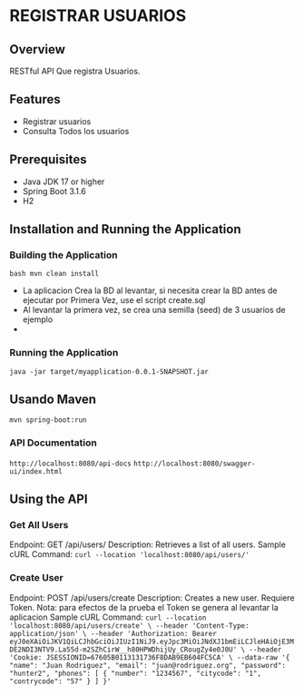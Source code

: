 # REGISTRAR USUARIOS

## Overview
RESTful API Que registra Usuarios.

## Features
- Registrar usuarios
- Consulta Todos los usuarios


## Prerequisites
- Java JDK 17 or higher
- Spring Boot 3.1.6
- H2

## Installation and Running the Application

### Building the Application
`bash mvn clean install`
- La aplicacion Crea la BD al levantar, si necesita crear la BD antes de ejecutar por Primera Vez, use el script create.sql
- Al levantar la primera vez, se crea una semilla (seed) de 3 usuarios de ejemplo
- 
### Running the Application

`java -jar target/myapplication-0.0.1-SNAPSHOT.jar`
## Usando Maven
`mvn spring-boot:run`

### API Documentation
`http://localhost:8080/api-docs`
`http://localhost:8080/swagger-ui/index.html`


## Using the API
### Get All Users
Endpoint: GET /api/users/
Description: Retrieves a list of all users.
Sample cURL Command:
`curl --location 'localhost:8080/api/users/'`

### Create User
Endpoint: POST /api/users/create
Description: Creates a new user. Requiere Token.
Nota:  para efectos de la prueba el Token se genera al levantar la aplicacion
Sample cURL Command:
`curl --location 'localhost:8080/api/users/create' \
--header 'Content-Type: application/json' \
--header 'Authorization: Bearer eyJ0eXAiOiJKV1QiLCJhbGciOiJIUzI1NiJ9.eyJpc3MiOiJNdXJ1bmEiLCJleHAiOjE3MDE2NDI3NTV9.La55d-m2SZhCirW__h80HPWDhijUy_CRougZy4e0J0U' \
--header 'Cookie: JSESSIONID=67605B0113131736F8DAB9EB604FC5CA' \
--data-raw '{
"name": "Juan Rodriguez",
"email": "juan@rodriguez.org",
"password": "hunter2",
"phones": [
{
"number": "1234567",
"citycode": "1",
"contrycode": "57"
}
]
}'`


